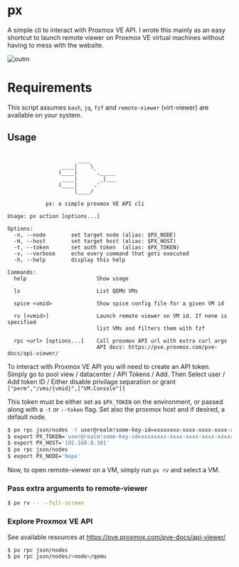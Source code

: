 # px

A simple cli to interact with Proxmox VE API. I wrote this mainly as an easy shortcut to launch remote viewer on Proxmox VE virtual machines without having to mess with the website.

![outm](https://github.com/eskerda/px/assets/208952/62c124c2-e3bd-416c-9bb4-117f50fa571f)

# Requirements

This script assumes `bash`, `jq`, `fzf` and `remote-viewer` (virt-viewer) are available on your system.

## Usage


```

                      ____
                 ____|    \
                (____|     `._____
                 ____|       _|___
                (____|     .'
                     |____/

            px: a simple proxmox VE API cli

Usage: px action [options...]

Options:
  -n, --node        set target node (alias: $PX_NODE)
  -H, --host        set target host (alias: $PX_HOST)
  -t, --token       set auth token  (alias: $PX_TOKEN)
  -v, --verbose     echo every command that gets executed
  -h, --help        display this help

Commands:
  help                      Show usage

  ls                        List QEMU VMs

  spice <vmid>              Show spice config file for a given VM id

  rv [<vmid>]               Launch remote viewer on VM id. If none is specified
                            list VMs and filters them with fzf

  rpc <url> [options...]    Call proxmox API url with extra curl args
                            API docs: https://pve.proxmox.com/pve-docs/api-viewer/

```

To interact with Proxmox VE API you will need to create an API token. Simply go to pool view / datacenter / API Tokens / Add. Then Select user / Add token ID / Either disable privilage separation or grant `["perm","/vms/{vmid}",["VM.Console"]]`

This token must be either set as `$PX_TOKEN` on the environment, or passed along with a `-t` or `--token` flag. Set also the proxmox host and if desired, a default node.

```bash
$ px rpc json/nodes -t user@realm!some-key-id=xxxxxxxx-xxxx-xxxx-xxxx-xxxxxxxxxxxx -H 192.168.8.101
$ export PX_TOKEN='user@realm!some-key-id=xxxxxxxx-xxxx-xxxx-xxxx-xxxxxxxxxxxx'
$ export PX_HOST='192.168.8.101'
$ px rpc json/nodes
$ export PX_NODE='hope'
```

Now, to open remote-viewer on a VM, simply run `px rv` and select a VM.

### Pass extra arguments to remote-viewer

```bash
$ px rv -- --full-screen
```

### Explore Proxmox VE API

See available resources at https://pve.proxmox.com/pve-docs/api-viewer/

```bash
$ px rpc json/nodes
$ px rpc json/nodes/<node>/qemu
```

